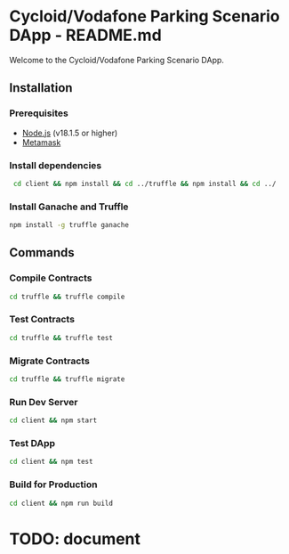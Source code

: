 # Cycloid/Vodafone Parking Scenario DApp - README.md

Welcome to the Cycloid/Vodafone Parking Scenario DApp.

## Installation

### Prerequisites

- [Node.js](https://nodejs.org/en/) (v18.1.5 or higher)
- [Metamask](https://metamask.io/) 

### Install dependencies

```bash
 cd client && npm install && cd ../truffle && npm install && cd ../
```

### Install Ganache and Truffle

```bash
npm install -g truffle ganache
````

## Commands

### Compile Contracts

```bash
cd truffle && truffle compile
````

### Test Contracts

```bash
cd truffle && truffle test
```

### Migrate Contracts

```bash
cd truffle && truffle migrate
```

### Run Dev Server

```bash
cd client && npm start
```

### Test DApp

```bash
cd client && npm test
```

### Build for Production

```bash
cd client && npm run build
```

# TODO: document
